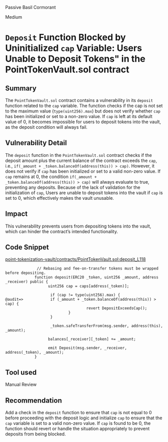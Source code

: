 Passive Basil Cormorant

Medium

# `Deposit` Function Blocked by Uninitialized `cap` Variable: Users Unable to Deposit Tokens" in the PointTokenVault.sol contract

## Summary
The `PointTokenVault.sol` contract contains a vulnerability in its `deposit` function related to the `cap` variable. The function checks if the cap is not set to the maximum value (`type(uint256).max`) but does not verify whether `cap` has been initialized or set to a non-zero value. If `cap` is left at its default value of 0, it becomes impossible for users to deposit tokens into the vault, as the deposit condition will always fail.

## Vulnerability Detail
The `deposit` function in the `PointTokenVault.sol` contract checks if the deposit amount plus the current balance of the contract exceeds the `cap`, i.e., `if(_amount + _token.balanceOf(address(this)) > cap)`. However, it does not verify if `cap` has been initialized or set to a valid non-zero value. If `cap` remains at 0, the condition `if(_amount + _token.balanceOf(address(this)) > cap)` will always evaluate to true, preventing any deposits. Because of the lack of validation for the initialization of `cap`, Users are unable to deposit tokens into the vault if `cap` is set to 0, which effectively makes the vault unusable.

## Impact
This vulnerability prevents users from depositing tokens into the vault, which can hinder the contract’s intended functionality. 

## Code Snippet
[point-tokenization-vault/contracts/PointTokenVault.sol:deposit_L118](https://github.com/sherlock-audit/2024-07-sense-points-marketplace/blob/main/point-tokenization-vault/contracts/PointTokenVault.sol#L118)
```solidity
              // Rebasing and fee-on-transfer tokens must be wrapped before depositing.
             function deposit(ERC20 _token, uint256 _amount, address _receiver) public {
                   uint256 cap = caps[address(_token)];
    
                    if (cap != type(uint256).max) {
@audit=>            if (_amount + _token.balanceOf(address(this)) > cap) {
                                    revert DepositExceedsCap();
                            }
                    }
    
                    _token.safeTransferFrom(msg.sender, address(this), _amount);
    
                   balances[_receiver][_token] += _amount;
    
                   emit Deposit(msg.sender, _receiver, address(_token), _amount);
             }

```

## Tool used
Manual Review

## Recommendation
Add a check in the `deposit` function to ensure that `cap` is not equal to 0 before proceeding with the deposit logic and initialize `cap` to ensure that the `cap` variable is set to a valid non-zero value. If `cap` is found to be 0, the function should revert or handle the situation appropriately to prevent deposits from being blocked.